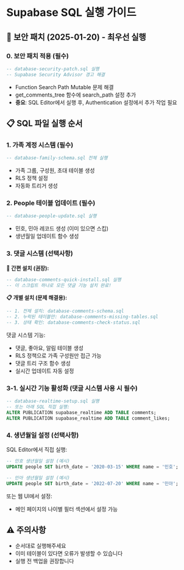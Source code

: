 # Supabase SQL 실행 가이드

## 🚨 보안 패치 (2025-01-20) - 최우선 실행

### 0. 보안 패치 적용 (필수)
```sql
-- database-security-patch.sql 실행
-- Supabase Security Advisor 경고 해결
```
- Function Search Path Mutable 문제 해결
- get_comments_tree 함수에 search_path 설정 추가
- **중요**: SQL Editor에서 실행 후, Authentication 설정에서 추가 작업 필요

## 📋 SQL 파일 실행 순서

### 1. 가족 계정 시스템 (필수)
```sql
-- database-family-schema.sql 전체 실행
```
- 가족 그룹, 구성원, 초대 테이블 생성
- RLS 정책 설정
- 자동화 트리거 생성

### 2. People 테이블 업데이트 (필수)
```sql
-- database-people-update.sql 실행
```
- 민호, 민아 레코드 생성 (이미 있으면 스킵)
- 생년월일 업데이트 함수 생성

### 3. 댓글 시스템 (선택사항)

**🚀 간편 설치 (권장):**
```sql
-- database-comments-quick-install.sql 실행
-- 이 스크립트 하나로 모든 댓글 기능 설치 완료!
```

**📋 개별 설치 (문제 해결용):**
```sql
-- 1. 전체 설치: database-comments-schema.sql
-- 2. 누락된 테이블만: database-comments-missing-tables.sql  
-- 3. 상태 확인: database-comments-check-status.sql
```

댓글 시스템 기능:
- 댓글, 좋아요, 알림 테이블 생성
- RLS 정책으로 가족 구성원만 접근 가능
- 댓글 트리 구조 함수 생성
- 실시간 업데이트 자동 설정

### 3-1. 실시간 기능 활성화 (댓글 시스템 사용 시 필수)
```sql
-- database-realtime-setup.sql 실행
-- 또는 아래 SQL 직접 실행:
ALTER PUBLICATION supabase_realtime ADD TABLE comments;
ALTER PUBLICATION supabase_realtime ADD TABLE comment_likes;
```

### 4. 생년월일 설정 (선택사항)
SQL Editor에서 직접 실행:
```sql
-- 민호 생년월일 설정 (예시)
UPDATE people SET birth_date = '2020-03-15' WHERE name = '민호';

-- 민아 생년월일 설정 (예시)
UPDATE people SET birth_date = '2022-07-20' WHERE name = '민아';
```

또는 웹 UI에서 설정:
- 메인 페이지의 나이별 필터 섹션에서 설정 가능

## ⚠️ 주의사항
- 순서대로 실행해주세요
- 이미 테이블이 있다면 오류가 발생할 수 있습니다
- 실행 전 백업을 권장합니다
